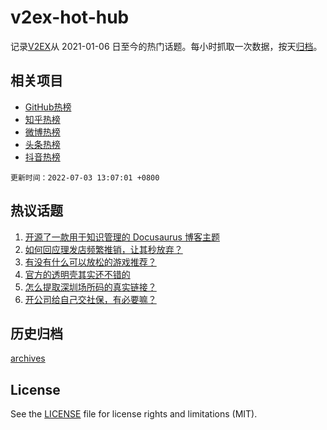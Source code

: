 # v2ex-hot-hub

 记录[V2EX](https://www.v2ex.com/)从 2021-01-06 日至今的热门话题。每小时抓取一次数据，按天[归档](archives)。
 
 ## 相关项目

- [GitHub热榜](https://github.com/snaildev/github-hot-hub)
- [知乎热榜](https://github.com/snaildev/zhihu-hot-hub)
- [微博热榜](https://github.com/snaildev/weibo-hot-hub)
- [头条热榜](https://github.com/snaildev/toutiao-hot-hub)
- [抖音热榜](https://github.com/snaildev/douyin-hot-hub)


 `更新时间：2022-07-03 13:07:01 +0800`

## 热议话题

1. [开源了一款用于知识管理的 Docusaurus 博客主题](https://www.v2ex.com/t/863618)
1. [如何回应理发店频繁推销，让其秒放弃？](https://www.v2ex.com/t/863606)
1. [有没有什么可以放松的游戏推荐？](https://www.v2ex.com/t/863658)
1. [官方的透明壳其实还不错的](https://www.v2ex.com/t/863609)
1. [怎么提取深圳场所码的真实链接？](https://www.v2ex.com/t/863661)
1. [开公司给自己交社保，有必要嘛？](https://www.v2ex.com/t/863660)

## 历史归档

[archives](archives)

## License

See the [LICENSE](LICENSE) file for license rights and limitations (MIT).
